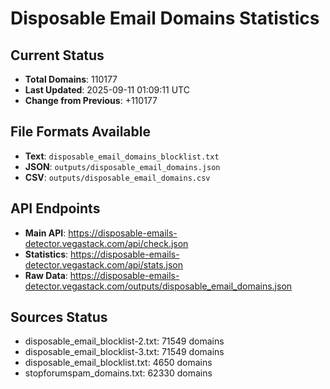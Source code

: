# Disposable Email Domains Statistics

## Current Status
- **Total Domains**: 110177
- **Last Updated**: 2025-09-11 01:09:11 UTC
- **Change from Previous**: +110177

## File Formats Available
- **Text**: `disposable_email_domains_blocklist.txt`
- **JSON**: `outputs/disposable_email_domains.json`
- **CSV**: `outputs/disposable_email_domains.csv`

## API Endpoints
- **Main API**: https://disposable-emails-detector.vegastack.com/api/check.json
- **Statistics**: https://disposable-emails-detector.vegastack.com/api/stats.json
- **Raw Data**: https://disposable-emails-detector.vegastack.com/outputs/disposable_email_domains.json

## Sources Status
- disposable_email_blocklist-2.txt: 71549 domains
- disposable_email_blocklist-3.txt: 71549 domains
- disposable_email_blocklist.txt: 4650 domains
- stopforumspam_domains.txt: 62330 domains

